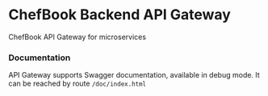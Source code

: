 # ChefBook Backend API Gateway
ChefBook API Gateway for microservices

### Documentation
API Gateway supports Swagger documentation, available in debug mode. It can be reached by route `/doc/index.html` 
